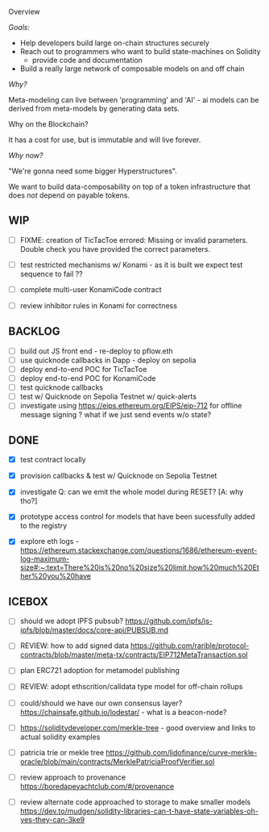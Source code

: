 Overview

_Goals:_

* Help developers build large on-chain structures securely
* Reach out to programmers who want to build state-machines on Solidity
  * provide code and documentation
* Build a really large network of composable models on and off chain

_Why?_

Meta-modeling can live between 'programming' and 'AI' - ai models can be derived from meta-models by generating data sets.

Why on the Blockchain?

It has a cost for use, but is immutable and will live forever.

_Why now?_

"We're gonna need some bigger Hyperstructures".  

We want to build data-composability on top of a token infrastructure that does _not_ depend on payable tokens.


WIP
---

* [ ] FIXME: creation of TicTacToe errored: Missing or invalid parameters.  Double check you have provided the correct parameters.

* [ ] test restricted mechanisms w/ Konami - as it is built we expect test sequence to fail ??
* [ ] complete multi-user KonamiCode contract
* [ ] review inhibitor rules in Konami for correctness


BACKLOG
-------
* [ ] build out JS front end - re-deploy to pflow.eth
* [ ] use quicknode callbacks in Dapp - deploy on sepolia
* [ ] deploy end-to-end POC for TicTacToe
* [ ] deploy end-to-end POC for KonamiCode
* [ ] test quicknode callbacks
* [ ] test w/ Quicknode on Sepolia Testnet w/ quick-alerts
* [ ] investigate using https://eips.ethereum.org/EIPS/eip-712 for offline message signing ?  what if we just send events w/o state?

DONE
----
* [x] test contract locally
* [x] provision callbacks & test w/ Quicknode on Sepolia Testnet
* [x] investigate Q: can we emit the whole model during RESET? [A: why tho?]
* [x] prototype access control for models that have been sucessfully added to the registry
* [x] explore eth logs - https://ethereum.stackexchange.com/questions/1686/ethereum-event-log-maximum-size#:~:text=There%20is%20no%20size%20limit,how%20much%20Ether%20you%20have


ICEBOX
------
* [ ] should we adopt IPFS pubsub? https://github.com/ipfs/js-ipfs/blob/master/docs/core-api/PUBSUB.md
* [ ] REVIEW: how to add signed data https://github.com/rarible/protocol-contracts/blob/master/meta-tx/contracts/EIP712MetaTransaction.sol
* [ ] plan ERC721 adoption for metamodel publishing
* [ ] REVIEW: adopt ethscrition/calldata type model for off-chain rollups
* [ ] could/should we have our own consensus layer? https://chainsafe.github.io/lodestar/
      - what is a beacon-node?
* [ ] https://soliditydeveloper.com/merkle-tree - good overview and links to actual solidity examples
* [ ] patricia trie or mekle tree https://github.com/lidofinance/curve-merkle-oracle/blob/main/contracts/MerklePatriciaProofVerifier.sol
* [ ] review approach to provenance https://boredapeyachtclub.com/#/provenance
* [ ] review alternate code approached to storage to make smaller models
      https://dev.to/mudgen/solidity-libraries-can-t-have-state-variables-oh-yes-they-can-3ke9



